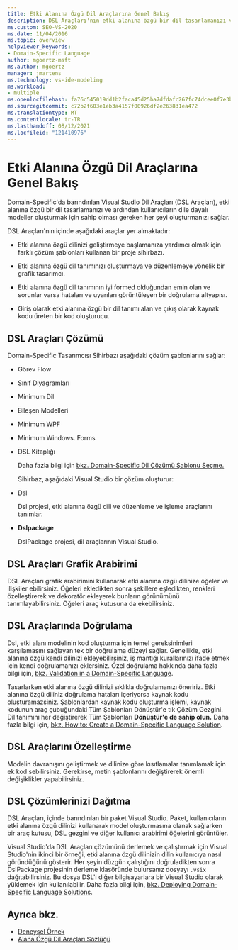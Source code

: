```yaml
---
title: Etki Alanına Özgü Dil Araçlarına Genel Bakış
description: DSL Araçları'nın etki alanına özgü bir dil tasarlamanızı ve ardından kullanıcıların dile dayalı modeller oluşturmak için sahip olması gereken her şeyi oluşturmanızı nasıl sağlar?
ms.custom: SEO-VS-2020
ms.date: 11/04/2016
ms.topic: overview
helpviewer_keywords:
- Domain-Specific Language
author: mgoertz-msft
ms.author: mgoertz
manager: jmartens
ms.technology: vs-ide-modeling
ms.workload:
- multiple
ms.openlocfilehash: fa76c545019dd1b2faca45d25ba7dfdafc267fc74dcee0f7e3ba826b6ebab5e1
ms.sourcegitcommit: c72b2f603e1eb3a4157f00926df2e263831ea472
ms.translationtype: MT
ms.contentlocale: tr-TR
ms.lasthandoff: 08/12/2021
ms.locfileid: "121410976"
---
```

# <a name="overview-of-domain-specific-language-tools"></a>Etki Alanına Özgü Dil Araçlarına Genel Bakış
Domain-Specific'da barındırılan Visual Studio Dil Araçları (DSL Araçları), etki alanına özgü bir dil tasarlamanızı ve ardından kullanıcıların dile dayalı modeller oluşturmak için sahip olması gereken her şeyi oluşturmanızı sağlar.

 DSL Araçları'nın içinde aşağıdaki araçlar yer almaktadır:

- Etki alanına özgü dilinizi geliştirmeye başlamanıza yardımcı olmak için farklı çözüm şablonları kullanan bir proje sihirbazı.

- Etki alanına özgü dil tanımınızı oluşturmaya ve düzenlemeye yönelik bir grafik tasarımcı.

- Etki alanına özgü dil tanımının iyi formed olduğundan emin olan ve sorunlar varsa hataları ve uyarıları görüntüleyen bir doğrulama altyapısı.

- Giriş olarak etki alanına özgü bir dil tanımı alan ve çıkış olarak kaynak kodu üreten bir kod oluşturucu.

## <a name="the-dsl-tools-solution"></a>DSL Araçları Çözümü
 Domain-Specific Tasarımcısı Sihirbazı aşağıdaki çözüm şablonlarını sağlar:

- Görev Flow

- Sınıf Diyagramları

- Minimum Dil

- Bileşen Modelleri

- Minimum WPF

- Minimum Windows. Forms

- DSL Kitaplığı

  Daha fazla bilgi için [bkz. Domain-Specific Dil Çözümü Şablonu Seçme.](../modeling/choosing-a-domain-specific-language-solution-template.md)

  Sihirbaz, aşağıdaki Visual Studio bir çözüm oluşturur:

- Dsl

   Dsl projesi, etki alanına özgü dili ve düzenleme ve işleme araçlarını tanımlar.

- **Dslpackage**

   DslPackage projesi, dil araçlarının Visual Studio.

## <a name="the-dsl-tools-graphical-interface"></a>DSL Araçları Grafik Arabirimi
 DSL Araçları grafik arabirimini kullanarak etki alanına özgü dilinize öğeler ve ilişkiler ebilirsiniz. Öğeleri ekledikten sonra şekillere eşledikten, renkleri özelleştirerek ve dekoratör ekleyerek bunların görünümünü tanımlayabilirsiniz. Öğeleri araç kutusuna da ekebilirsiniz.

## <a name="validation-in-dsl-tools"></a>DSL Araçlarında Doğrulama
 Dsl, etki alanı modelinin kod oluşturma için temel gereksinimleri karşılamasını sağlayan tek bir doğrulama düzeyi sağlar. Genellikle, etki alanına özgü kendi dilinizi ekleyebilirsiniz, iş mantığı kurallarınızı ifade etmek için kendi doğrulamanızı eklersiniz. Özel doğrulama hakkında daha fazla bilgi için, [bkz. Validation in a Domain-Specific Language](../modeling/validation-in-a-domain-specific-language.md).

 Tasarlarken etki alanına özgü dilinizi sıklıkla doğrulamanızı öneririz. Etki alanına özgü diliniz doğrulama hataları içeriyorsa kaynak kodu oluşturamazsiniz. Şablonlardan kaynak kodu oluşturma işlemi, kaynak  kodunun araç çubuğundaki Tüm Şablonları Dönüştür'e tık Çözüm Gezgini. Dil tanımını her değiştirerek Tüm Şablonları **Dönüştür'e de sahip olun.** Daha fazla bilgi için, [bkz. How to: Create a Domain-Specific Language Solution](../modeling/how-to-create-a-domain-specific-language-solution.md).

## <a name="customization-of-dsl-tools"></a>DSL Araçlarını Özelleştirme
 Modelin davranışını geliştirmek ve dilinize göre kısıtlamalar tanımlamak için ek kod sebilirsiniz. Gerekirse, metin şablonlarını değiştirerek önemli değişiklikler yapabilirsiniz.

## <a name="distributing-your-dsl-solution"></a>DSL Çözümlerinizi Dağıtma
 DSL Araçları, içinde barındırılan bir paket Visual Studio. Paket, kullanıcıların etki alanına özgü dilinizi kullanarak model oluşturmasına olanak sağlarken bir araç kutusu, DSL gezgini ve diğer kullanıcı arabirimi öğelerini görüntüler.

 Visual Studio'da DSL Araçları çözümünü derlemek ve çalıştırmak için Visual Studio'nin ikinci bir örneği, etki alanına özgü dilinizin dilin kullanıcıya nasıl göründüğünü gösterir. Her şeyin düzgün çalıştığını doğruladikten sonra DslPackage projesinin derleme klasöründe bulursanız dosyayı `.vsix` dağıtabilirsiniz. Bu dosya DSL'i diğer bilgisayarlara bir Visual Studio olarak yüklemek için kullanılabilir.  Daha fazla bilgi için, [bkz. Deploying Domain-Specific Language Solutions](msi-and-vsix-deployment-of-a-dsl.md).

## <a name="see-also"></a>Ayrıca bkz.

- [Deneysel Örnek](../extensibility/the-experimental-instance.md)
- [Alana Özgü Dil Araçları Sözlüğü](/previous-versions/bb126564(v=vs.100))